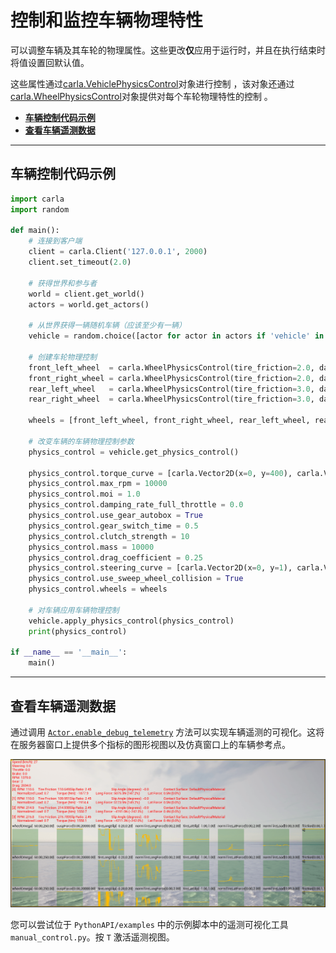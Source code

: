 # 控制和监控车辆物理特性

可以调整车辆及其车轮的物理属性。这些更改**仅**应用于运行时，并且在执行结束时将值设置回默认值。

这些属性通过[carla.VehiclePhysicsControl](python_api.md#carla.VehiclePhysicsControl)对象进行控制 ，该对象还通过[carla.WheelPhysicsControl](python_api.md#carla.WheelPhysicsControl)对象提供对每个车轮物理特性的控制 。

- [__车辆控制代码示例__](#vehicle-control-code-example)
- [__查看车辆遥测数据__](#viewing-vehicle-telemetry)

---
## 车辆控制代码示例

```py
import carla
import random

def main():
    # 连接到客户端
    client = carla.Client('127.0.0.1', 2000)
    client.set_timeout(2.0)

    # 获得世界和参与者
    world = client.get_world()
    actors = world.get_actors()

    # 从世界获得一辆随机车辆（应该至少有一辆）
    vehicle = random.choice([actor for actor in actors if 'vehicle' in actor.type_id])

    # 创建车轮物理控制
    front_left_wheel  = carla.WheelPhysicsControl(tire_friction=2.0, damping_rate=1.5, max_steer_angle=70.0, long_stiff_value=1000)
    front_right_wheel = carla.WheelPhysicsControl(tire_friction=2.0, damping_rate=1.5, max_steer_angle=70.0, long_stiff_value=1000)
    rear_left_wheel   = carla.WheelPhysicsControl(tire_friction=3.0, damping_rate=1.5, max_steer_angle=0.0,  long_stiff_value=1000)
    rear_right_wheel  = carla.WheelPhysicsControl(tire_friction=3.0, damping_rate=1.5, max_steer_angle=0.0,  long_stiff_value=1000)

    wheels = [front_left_wheel, front_right_wheel, rear_left_wheel, rear_right_wheel]

    # 改变车辆的车辆物理控制参数
    physics_control = vehicle.get_physics_control()

    physics_control.torque_curve = [carla.Vector2D(x=0, y=400), carla.Vector2D(x=1300, y=600)]
    physics_control.max_rpm = 10000
    physics_control.moi = 1.0
    physics_control.damping_rate_full_throttle = 0.0
    physics_control.use_gear_autobox = True
    physics_control.gear_switch_time = 0.5
    physics_control.clutch_strength = 10
    physics_control.mass = 10000
    physics_control.drag_coefficient = 0.25
    physics_control.steering_curve = [carla.Vector2D(x=0, y=1), carla.Vector2D(x=100, y=1), carla.Vector2D(x=300, y=1)]
    physics_control.use_sweep_wheel_collision = True
    physics_control.wheels = wheels

    # 对车辆应用车辆物理控制
    vehicle.apply_physics_control(physics_control)
    print(physics_control)

if __name__ == '__main__':
    main()
```

---

## 查看车辆遥测数据

通过调用 [`Actor.enable_debug_telemetry`](python_api.md#carla.Actor.enable_debug_telemetry) 方法可以实现车辆遥测的可视化。这将在服务器窗口上提供多个指标的图形视图以及仿真窗口上的车辆参考点。

![vehicle_telemetry](img/vehicle_telemetry.png)

您可以尝试位于 `PythonAPI/examples` 中的示例脚本中的遥测可视化工具`manual_control.py`。按 `T` 激活遥测视图。
